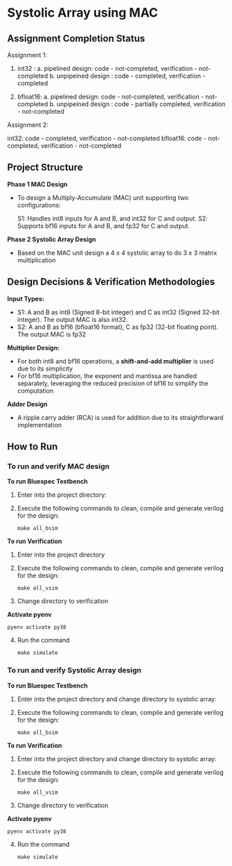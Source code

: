 
# Systolic Array using MAC 

## Assignment Completion Status

Assignment 1:

1. int32 :
a. pipelined design: code - not-completed, verification - not-completed
b. unpipeined design : code - completed, verification - completed

2. bfloat16:
a. pipelined design: code - not-completed, verification - not-completed
b. unpipeined design : code - partially completed, verification - not-completed

Assignment 2:

int32: code - completed, verification - not-completed
bfloat16: code - not-completed, verification - not-completed

## Project Structure

**Phase 1 MAC Design**
* To design a Multiply-Accumulate (MAC) unit supporting two configurations:

  S1: Handles int8 inputs for A and B, and int32 for C and output.
  S2: Supports bf16 inputs for A and B, and fp32 for C and output.

**Phase 2 Systolic Array Design**

* Based on the MAC unit design a 4 x 4 systolic array to do 3 x 3 matrix multiplication 

  
## Design Decisions & Verification Methodologies

**Input Types:**

* S1: A and B as int8 (Signed 8-bit integer) and C as int32 (Signed 32-bit integer). The output MAC is also int32.
* S2: A and B as bf16 (bfloat16 format), C as fp32 (32-bit floating point). The output MAC is fp32

**Multiplier Design:**
* For both int8 and bf16 operations, a **shift-and-add multiplier** is used due to its simplicity 
* For bf16 multiplication, the exponent and mantissa are handled separately, leveraging the reduced precision of bf16 to simplify the computation

**Adder Design**
* A ripple carry adder (RCA) is used for addition due to its straightforward implementation

## How to Run

### To run and verify MAC design 
 **To run Bluespec Testbench**

1. Enter into the project directory:
  
2. Execute the following commands to clean, compile and generate verilog for the design:
   ```
   make all_bsim
   ```
 **To run Verification**
1. Enter into the project directory

2. Execute the following commands to clean, compile and generate verilog for the design:
   ```
   make all_vsim
   ```
3. Change directory to verification

 **Activate pyenv**
   ```
   pyenv activate py38
   ```
4. Run the command
   ```
   make simulate
   ```

### To run and verify Systolic Array design 
 **To run Bluespec Testbench**

1. Enter into the project directory and change directory to systolic array:
  
2. Execute the following commands to clean, compile and generate verilog for the design:
   ```
   make all_bsim
   ```
 **To run Verification**
1. Enter into the project directory and change directory to systolic array:

2. Execute the following commands to clean, compile and generate verilog for the design:
   ```
   make all_vsim
   ```
3. Change directory to verification

 **Activate pyenv**
   ```
   pyenv activate py38
   ```
4. Run the command
   ```
   make simulate
   ```
